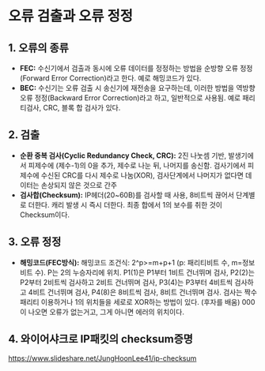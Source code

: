 # 오류 검출과 오류 정정
## 1. 오류의 종류
- **FEC:** 수신기에서 검출과 동시에 오류 데이터를 정정하는 방법을 순방향 오류 정정(Forward Error Correction)라고 한다. 예로 해밍코드가 있다.
- **BEC:** 수신기는 오류 검출 시 송신기에 재전송을 요구하는데, 이러한 방법을 역방향 오류 정정(Backward Error Correction)라고 하고, 일반적으로 사용됨. 예로 패리티검사, CRC, 블록 합 검사가 있다.

## 2. 검출
- **순환 중복 검사(Cyclic Redundancy Check, CRC):** 2진 나눗셈 기반, 발생기에서 피제수에 (제수-1)의 0을 추가, 제수로 나눈 뒤, 나머지를 송신함. 검사기에서 피제수에 수신된 CRC를 다시 제수로 나눔(XOR), 검사단계에서 나머지가 없다면 데이터는 손상되지 않은 것으로 간주
- **검사합(Checksum):** IP헤더(20~60B)를 검사할 때 사용, 8비트씩 끊어서 단계별로 더한다. 캐리 발생 시 즉시 더한다. 최종 합에서 1의 보수를 취한 것이 Checksum이다.

## 3. 오류 정정
- **해밍코드(FEC방식):** 해밍코드 조건식: 2^p>=m+p+1 (p: 패리티비트 수, m=정보비트 수). P는 2의 누승자리에 위치. P1(1)은 P1부터 1비트 건너뛰며 검사, P2(2)는 P2부터 2비트씩 검사하고 2비트 건너뛰며 검사, P3(4)는 P3부터 4비트씩 검사하고 4비트 건너뛰며 검사, P4(8)은 8비트씩 검사, 8비트 건너뛰며 검사. 검사는 짝수패리티 이용하거나 1의 위치들을 세로로 XOR하는 방법이 있다. (후자를 배움) 000이 나오면 오류가 없는거고, 그게 아니면 에러의 위치이다.

## 4. 와이어샤크로 IP패킷의 checksum증명
https://www.slideshare.net/JungHoonLee41/ip-checksum